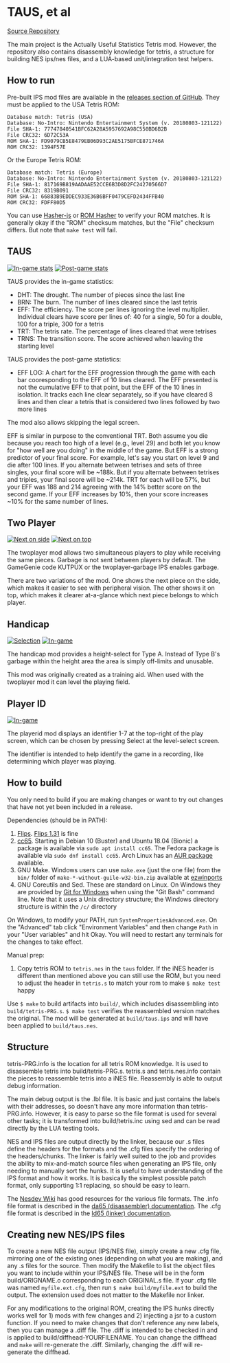# TAUS, et al

[Source Repository](https://github.com/ejona86/taus)

The main project is the Actually Useful Statistics Tetris mod. However, the
repository also contains disassembly knowledge for tetris, a structure for
building NES ips/nes files, and a LUA-based unit/integration test helpers.

## How to run

Pre-built IPS mod files are available in the
[releases section of GitHub](https://github.com/ejona86/taus/releases). They
must be applied to the USA Tetris ROM:

```
Database match: Tetris (USA)
Database: No-Intro: Nintendo Entertainment System (v. 20180803-121122)
File SHA-1: 77747840541BFC62A28A5957692A98C550BD6B2B
File CRC32: 6D72C53A
ROM SHA-1: FD9079CB5E8479EB06D93C2AE5175BFCE871746A
ROM CRC32: 1394F57E
```

Or the Europe Tetris ROM:

```
Database match: Tetris (Europe)
Database: No-Intro: Nintendo Entertainment System (v. 20180803-121122)
File SHA-1: 817169B819AADAAE52CCE6B3D8D2FC24270566D7
File CRC32: 8319B091
ROM SHA-1: 66883B9EDDEC933E36B6BFF0479CEFD2434FFB40
ROM CRC32: FDFF80D5
```

You can use [Hasher-js](https://www.romhacking.net/hash/) or [ROM
Hasher](https://www.romhacking.net/utilities/1002/) to verify your ROM matches.
It is generally okay if the "ROM" checksum matches, but the "File" checksum
differs. But note that `make test` will fail.

## TAUS

[![In-game stats](media/stats-ingame.thumb.png)](media/stats-ingame.aspect.png)
[![Post-game stats](media/stats-postgame.thumb.png)](media/stats-postgame.aspect.png)

TAUS provides the in-game statistics:
 * DHT: The drought. The number of pieces since the last line
 * BRN: The burn. The number of lines cleared since the last tetris
 * EFF: The efficiency. The score per lines ignoring the level multiplier.
   Individual clears have score per lines of: 40 for a single, 50 for a double,
   100 for a triple, 300 for a tetris
 * TRT: The tetris rate. The percentage of lines cleared that were tetrises
 * TRNS: The transition score. The score achieved when leaving the starting
   level

TAUS provides the post-game statistics:
 * EFF LOG: A chart for the EFF progression through the game with each bar
   cooresponding to the EFF of 10 lines cleared. The EFF presented is not the
   cumulative EFF to that point, but the EFF of the 10 lines in isolation.
   It tracks each line clear separately, so if you have cleared 8 lines and
   then clear a tetris that is considered two lines followed by two more lines

The mod also allows skipping the legal screen.

EFF is similar in purpose to the conventional TRT. Both assume you die because
you reach too high of a level (e.g., level 29) and both let you know for "how
well are you doing" in the middle of the game. But EFF is a strong predictor
of your final score. For example, let's say you start on level 9 and
die after 100 lines. If you alternate between tetrises and sets of three
singles, your final score will be ~188k. But if you alternate between tetrises
and triples, your final score will be ~214k. TRT for each will be 57%, but your
EFF was 188 and 214 agreeing with the 14% better score on the second game. If
your EFF increases by 10%, then your score increases ~10% for the same number
of lines.

## Two Player

[![Next on side](media/twoplayer-side.thumb.png)](media/twoplayer-side.aspect.png)
[![Next on top](media/twoplayer-top.thumb.png)](media/twoplayer-top.aspect.png)

The twoplayer mod allows two simultaneous players to play while receiving the
same pieces. Garbage is not sent between players by default. The GameGenie code
KUTPUX or the twoplayer-garbage IPS enables garbage.

There are two variations of the mod. One shows the next piece on the side,
which makes it easier to see with peripheral vision. The other shows it on top,
which makes it clearer at-a-glance which next piece belongs to which player.

## Handicap

[![Selection](media/handicap-selection.thumb.png)](media/handicap-selection.aspect.png)
[![In-game](media/handicap-ingame.thumb.png)](media/handicap-ingame.aspect.png)

The handicap mod provides a height-select for Type A. Instead of Type B's
garbage within the height area the area is simply off-limits and unusable.

This mod was originally created as a training aid. When used with the twoplayer
mod it can level the playing field.

## Player ID

[![In-game](media/playerid-ingame.thumb.png)](media/playerid-ingame.aspect.png)

The playerid mod displays an identifier 1-7 at the top-right of the play
screen, which can be chosen by pressing Select at the level-select screen.

The identifier is intended to help identify the game in a recording, like
determining which player was playing.

## How to build

You only need to build if you are making changes or want to try out changes
that have not yet been included in a release.

Dependencies (should be in PATH):
1. [Flips](https://github.com/Alcaro/Flips). [Flips
   1.31](https://www.smwcentral.net/?p=section&a=details&id=11474) is fine
2. [cc65](https://cc65.github.io/getting-started.html). Starting in Debian 10
   (Buster) and Ubuntu 18.04 (Bionic) a package is available via
   `sudo apt install cc65`. The Fedora package is available via
   `sudo dnf install cc65`. Arch Linux has an
   [AUR package](https://aur.archlinux.org/packages/cc65/) available.
3. GNU Make. Windows users can use `make.exe` (just the one file) from the
   `bin/` folder of `make-*-without-guile-w32-bin.zip` available at
   [ezwinports](https://sourceforge.net/projects/ezwinports/files/)
4. GNU Coreutils and Sed. These are standard on Linux. On Windows they are
   provided by [Git for Windows](https://git-scm.com/download/win) when using
   the "Git Bash" command line. Note that it uses a Unix directory structure;
   the Windows directory structure is within the `/c/` directory

On Windows, to modify your PATH, run `SystemPropertiesAdvanced.exe`. On the
"Advanced" tab click "Environment Variables" and then change `Path` in your
"User variables" and hit Okay. You will need to restart any terminals for the
changes to take effect.

Manual prep:
1. Copy tetris ROM to `tetris.nes` in the `taus` folder. If the iNES header is
   different than mentioned above you can still use the ROM, but you need to
   adjust the header in `tetris.s` to match your rom to make `$ make test`
   happy

Use `$ make` to build artifacts into `build/`, which includes disassembling
into `build/tetris-PRG.s`. `$ make test` verifies the reassembled version
matches the original. The mod will be generated at `build/taus.ips` and will
have been applied to `build/taus.nes`.

## Structure

tetris-PRG.info is the location for all tetris ROM knowledge. It is used to
disassemble tetris into build/tetris-PRG.s. tetris.s and tetris.nes.info
contain the pieces to reassemble tetris into a iNES file. Reassembly is able to
output debug information.

The main debug output is the .lbl file. It is basic and just contains the
labels with their addresses, so doesn't have any more information than
tetris-PRG.info. However, it is easy to parse so the file format is used for
several other tasks; it is transformed into build/tetris.inc using sed and can
be read directly by the LUA testing tools.

NES and IPS files are output directly by the linker, because our .s files
define the headers for the formats and the .cfg files specify the ordering of
the headers/chunks. The linker is fairly well suited to the job and provides
the ability to mix-and-match source files when generating an IPS file, only
needing to manually sort the hunks. It is useful to have understanding of the
IPS format and how it works. It is basically the simplest possible patch
format, only supporting 1:1 replacing, so should be easy to learn.

The [Nesdev Wiki](https://wiki.nesdev.com/w/index.php/NES_reference_guide) has
good resources for the various file formats. The .info file format is described
in the [da65 (disassembler)
documentation](https://www.cc65.org/doc/da65-4.html). The .cfg file format is
described in the [ld65 (linker)
documentation](https://www.cc65.org/doc/ld65-5.html).

## Creating new NES/IPS files

To create a new NES file output (IPS/NES file), simply create a new .cfg file,
mirroring one of the existing ones (depending on what you are making), and any
.s files for the source. Then modify the Makefile to list the object files you
want to include within your IPS/NES file. These will be in the form
build/ORIGNAME.o corresponding to each ORIGINAL.s file. If your .cfg file was
named `myfile.ext.cfg`, then run `$ make build/myfile.ext` to build the output.
The extension used does not matter to the Makefile nor linker.

For any modifications to the original ROM, creating the IPS hunks directly
works well for 1) mods with few changes and 2) injecting a jsr to a custom
function. If you need to make changes that don't reference any new labels, then
you can manage a .diff file. The .diff is intended to be checked in and is
applied to build/diffhead-YOURFILENAME. You can change the diffhead and `make`
will re-generate the .diff. Similarly, changing the .diff will re-generate the
diffhead.
